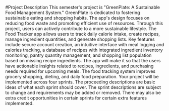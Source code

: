 #Project Description
This semester's project is "GreenPlate: A Sustainable Food Management System." GreenPlate is dedicated
to fostering sustainable eating and shopping habits. The app's design focuses on reducing food waste and
promoting efficient use of resources. Through this project, users can actively contribute to a more
sustainable lifestyle. The Food Tracker app allows users to track daily calorie intake, create recipes,
manage ingredient quantities, and generate shopping lists.
Key features include secure account creation, an intuitive interface with meal logging and calories
tracking, a database of recipes with integrated ingredient inventory monitoring, pantry quantity
management, and shopping list population based on missing recipe ingredients. The app will make it so
that the users have actionable insights related to recipes, ingredients, and purchasing needs required for
upcoming meals. The food tracking system improves grocery shopping, dieting, and daily food
preparation.
Your project will be implemented across four sprints. The proceeding descriptions are basic ideas of what
each sprint should cover. The sprint descriptions are subject to change and requirements may be added
or removed. There may also be extra credit opportunities in certain sprints for certain extra features
implemented.

